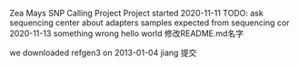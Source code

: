 Zea Mays SNP Calling Project
Project started 2020-11-11
TODO: ask sequencing center about adapters
samples expected from sequencing cor 2020-11-13
something wrong
hello world
修改README.md名字


we downloaded refgen3 on 2013-01-04
jiang 提交

